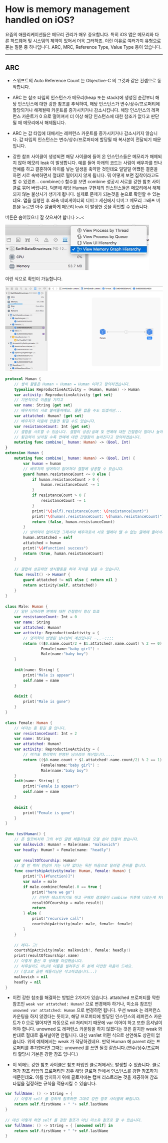 How is memory management handled on iOS?
========================================
요즘의 애플리케이션들은 메모리 관리가 매우 중요합니다. 특히 iOS 앱은 메모리와 다른 하드웨어 및 시스템의 제약이 있어서 더욱 그러하죠. 이런 이유로  여러가지 유형으로 묻는 질문 중 하나입니다. ARC, MRC, Reference Type, Value Type 등이 있습니다. 
* * *

## ARC
- 스위프트의 Auto Reference Count 는 Objective-C 의 그것과 같은 컨셉으로 동작합니다. 

- ARC 는 참조 타입의 인스턴스가 메모리(heap 또는 stack)에 생성된 순간부터 해당 인스턴스에 대한 강한 참조를 추적하여, 해당 인스턴스가 변수/상수/프로퍼티에 할당되거나 해제될때 카운트를 증가시키거나 감소시킵니다. 해당 인스턴스의 레퍼런스 카운트가 0 으로 떨어져서 더 이상 해당 인스턴스에 대한 참조가 없다고 판단될 때 메모리에서 해제됩니다. 

- ARC 는 값 타입에 대해서는 레퍼런스 카운트를 증가시키거나 감소시키지 않습니다. 값 타입의 인스턴스는 변수/상수/프로퍼티에 할당될 때 복사본이 전달되기 때문입니다.

- 강한 참조 사이클이 생성되면 해당 사이클에 들어 온 인스턴스들은 메모리가 해제되지 않아 메모리 leak 이 발생합니다. 예를 들어 아래의 코드는 사람이 배우자를 만나 연예를 하고 결혼하여 아이를 낳는 일생을 축약한 것인데요 덜덜덜 어쨌든 결혼을 하면 서로 속박하면서 절대로 떨어지지 않게 됩니다. 뭐 어떻게 보면 집착이라고도 할 수 있겠죠... combine(::) 함수를 보면 combine 성공시 서로를 강한 참조 사이클로 묶어 버립니다. 덕분에 해당 Human 구현체의 인스턴스들은 메모리에서 해제되지 않는 불상사가 생기게 됩니다. 실제로 문제가 되는것을 눈으로 확인할 수 있는데요. 앱을 실행한 후 좌측 네비게이터의 디버그 세션에서 디버그 메모리 그래프 버튼을 누르면 아주 깔끔하게 메모리 leak 이 발생한 것을 확인할 수 있습니다.

버튼은 숨어있으니 잘 찾으셔야 합니다 >..<

![디버그 메모리 버튼](./DebugMemoryGraphButton.jpg)

이런 식으로 확인이 가능합니다.

![메모리 leak 발생 화면](./DebugMemoryGraph.png)

``` swift
protocol Human {
    // 생식 활동은 Human + Human = Human 이라고 정의하겠습니다.
    typealias ReproductiveActivity = (Human, Human) -> Human
    var activity: ReproductiveActivity {get set}
    // 기본적으로 이름을 가지고
    var name: String {get set}
    // 배우자끼리 서로 붙여줄꺼예요. 물론 없을 수도 있겠지만...
    var attatched: Human? {get set}
    // 배우자가 마음에 안들면 튕길 수도 있습니다.
    var resistanceCount: Int {get set}
    // 결합을 시도할 수 있습니다. 결합의 성공/실패 및 연예에 대한 간절함이 얼마나 높아졌는지 튜플로 반환합니다.
    // 튕김력이 낮아질 수록 연예에 대한 간절함이 높아진다고 정의하겠습니다.
    mutating func combine(_ human: Human) -> (Bool, Int)
}
extension Human {
    mutating func combine(_ human: Human) -> (Bool, Int) {
        var human = human
        // 배우자의 방어막이 없어져야 결합에 성공할 수 있습니다.
        guard human.resistanceCount <= 0 else {
            if human.resistanceCount > 0 {
                human.resistanceCount -= 1
            }
            if resistanceCount > 0 {
                resistanceCount -= 1
            }
            print("\(self).resistanceCount: \(resistanceCount)")
            print("\(human).resistanceCount: \(human.resistanceCount)")
            return (false, human.resistanceCount)
        }
        // 방어막이 없어지면 그제서야 배우자로서 서로 뗄레야 뗄 수 없는 굴레에 들어서게 됩니다.
        human.attatched = self
        attatched = human
        print("\(#function) success")
        return (true, human.resistanceCount)
    }
    
    // 결합에 성공하면 생식활동을 하여 자식을 낳을 수 있습니다.
    func result() -> Human? {
        guard attatched != nil else { return nil }
        return activity(self, attatched!)
    }
}

class Male: Human {
    // 일단 남자라면 연예에 대한 간절함이 항상 있죠
    var resistanceCount: Int = 0
    var name: String
    var attatched: Human?
    var activity: ReproductiveActivity = {
        // 명리학이 반영된 남녀성비 계산입니다 ㅡ,.ㅡ;;;;
        return (($0.name.count/2 + $1.attatched!.name.count) % 2 == 0) ? 
                Female(name:"baby girl") : 
                Male(name:"baby boy")
    }
    
    init(name: String) {
        print("Male is appear")
        self.name = name
    }
    
    deinit {
        print("Male is gone")
    }
}

class Female: Human {
    // 여자는 좀 튕길 줄 압니다.
    var resistanceCount: Int = 2
    var name: String
    var attatched: Human?
    var activity: ReproductiveActivity = {
        // 여기도 명리학이 반영된 남녀성비 계산입니다.....
        return (($0.name.count + $1.attatched!.name.count/2) % 2 == 1) ? 
                Female(name:"baby girl") : 
                Male(name:"baby boy")
    }
    init(name: String) {
        print("Female is appear")
        self.name = name
    }
    
    deinit {
        print("Female is gone")
    }
}

func testHuman() {
    // 존 말코비치와 그의 부인 글렌 헤들리님을 모델 삼아 만들어 봤습니다.
    var malkovich: Human? = Male(name: "malkovich")
    var headly: Human? = Female(name: "headly")
    
    var resultOfCourship: Human?
    // 열 번 찍어 안넘어 가는 나무 없다는 독한 마음으로 달려갈 준비를 합니다.
    func courtshipActivity(male: Human, female: Human) {
        print("[\(#function)]")
        var male = male
        if male.combine(female).0 == true {
            print("here we go")
            // 간단한 테스트이기도 하고 구애의 결과물이 combine 이후에 나오는게 자연의 섭리에 맞는거기도 하고...
            resultOfCourship = male.result()
            return
        } else {
            print("recursive call")
            courtshipActivity(male: male, female: female)
        }
    }
    
    // 레디~ 고!
    courtshipActivity(male: malkovich!, female: headly!)
    print(resultOfCourship!.name)
    // 이렇게 출산 후 생애를 마감했습니다.
    // 하루살이도 아닌데 이름을 빌려주신 두 분께 미안한 마음이 드네요.
    // (참고로 글렌 헤들리님은 작고하셨습니다...)
    malkovich = nil
    headly = nil
}

```

- 이런 강한 참조를 해결하는 방법은 2가지가 있습니다. attatched 프로퍼티를 약한 참조인 `weak var attatched: Human?` 으로 변경해야 하거나, 미소유 참조인 `unowned var attatched: Human` 으로 변경하면 됩니다. 우선 weak 는 레퍼런스 카운팅을 하지 않겠다는 뜻이고, 해당 프로퍼티에 할당된 인스턴스의 레퍼런스 카운트가 0 으로 떨어지면 자동으로 nil 처리되기 때문에 var 이어야 하고 또한 옵셔널이어야 합니다. unowned 도 레퍼런스 카운팅을 하지 않겠다는 것은 같지만 weak 와 반대로 절대로 옵셔널이면 안됩니다. 대신 var/let 어떤 식으로 선언해도 상관이 없습니다. 위의 예제에서는 weak 가 적당하겠네요. 만약 Human 에 parent 라는 프로퍼티를 추가한다면 그때는 unowned 를 쓰면 될것 같습니다.(변수/상수/프로퍼티 할당시 기본은 강한 참조 입니다.)

- 이 외에도 강한 참조 사이클은 참조 타입인 클로저에서도 발생할 수 있습니다. 클로저가 참조 타입의 프로퍼티인 경우 해당 클로저 안에서 인스턴스를 강한 참조하기 때문인데요. 이를 방지하기 위해 클로저에는 캡쳐 리스트라는 것을 제공하여 참조 타입을 결정하는 규칙을 적용시킬 수 있습니다.

``` swift
var fullName: () -> String = {
    // 이렇게 self 를 강하게 참조하면 그대로 강한 참조 사이클에 빠집니다.
    return self.firstName + " "+ self.lastName
}

// 대신 이렇게 하면 self 를 강한 참조가 아닌 미소유 참조로 할 수 있습니다.
var fullName: () -> String = { [unowned self] in
    return self.firstName + " "+ self.lastName
}

```









